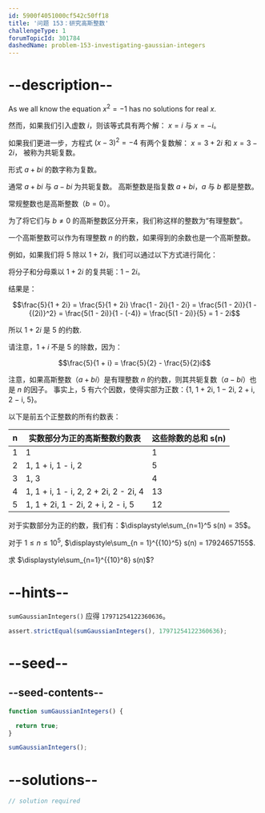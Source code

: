 ```yaml
---
id: 5900f4051000cf542c50ff18
title: '问题 153：研究高斯整数'
challengeType: 1
forumTopicId: 301784
dashedName: problem-153-investigating-gaussian-integers
---
```


# --description--

As we all know the equation $x^2 = -1$ has no solutions for real $x$.

然而，如果我们引入虚数 $i$，则该等式具有两个解： $x = i$ 与 $x = -i$。

如果我们更进一步，方程式 ${(x - 3)}^2 = -4$ 有两个复数解： $x = 3 + 2i$ 和 $x = 3 - 2i$， 被称为共轭复数。

形式 $a + bi$ 的数字称为复数。

通常 $a + bi$ 与 $a − bi$ 为共轭复数。 高斯整数是指复数 $a + bi$，$a$ 与 $b$ 都是整数。

常规整数也是高斯整数（$b = 0$）。

为了将它们与 $b ≠ 0$ 的高斯整数区分开来，我们称这样的整数为“有理整数”。

一个高斯整数可以作为有理整数 $n$ 的约数，如果得到的余数也是一个高斯整数。

例如，如果我们将 5 除以 $1 + 2i$，我们可以通过以下方式进行简化：

将分子和分母乘以 $1 + 2i$ 的复共轭：$1 − 2i$。

结果是：

$$\frac{5}{1 + 2i} = \frac{5}{1 + 2i} \frac{1 - 2i}{1 - 2i} = \frac{5(1 - 2i)}{1 - {(2i)}^2} = \frac{5(1 - 2i)}{1 - (-4)} = \frac{5(1 - 2i)}{5} = 1 - 2i$$

所以 $1 + 2i$ 是 5 的约数.

请注意，$1 + i$ 不是 5 的除数，因为：

$$\frac{5}{1 + i} = \frac{5}{2} - \frac{5}{2}i$$

注意，如果高斯整数（$a + bi$）是有理整数 $n$ 的约数，则其共轭复数（$a − bi$）也是 $n$ 的因子。 事实上，5 有六个因数，使得实部为正数：{1, 1 + 2i, 1 − 2i, 2 + i, 2 − i, 5}。

以下是前五个正整数的所有约数表：

| n | 实数部分为正的高斯整数约数表                        | 这些除数的总和 s(n) |
| - | ------------------------------------- | ------------ |
| 1 | 1                                     | 1            |
| 2 | 1, 1 + i, 1 - i, 2                    | 5            |
| 3 | 1, 3                                  | 4            |
| 4 | 1, 1 + i, 1 - i, 2, 2 + 2i, 2 - 2i, 4 | 13           |
| 5 | 1, 1 + 2i, 1 - 2i, 2 + i, 2 - i, 5    | 12           |

对于实数部分为正的约数，我们有：$\displaystyle\sum_{n=1}^5 s(n) = 35$。

对于 $1 ≤ n ≤ {10}^5$, $\displaystyle\sum_{n = 1}^{{10}^5} s(n) = 17924657155$.

求 $\displaystyle\sum_{n=1}^{{10}^8} s(n)$?

# --hints--

`sumGaussianIntegers()` 应得 `17971254122360636`。

```js
assert.strictEqual(sumGaussianIntegers(), 17971254122360636);
```

# --seed--

## --seed-contents--

```js
function sumGaussianIntegers() {

  return true;
}

sumGaussianIntegers();
```

# --solutions--

```js
// solution required
```
